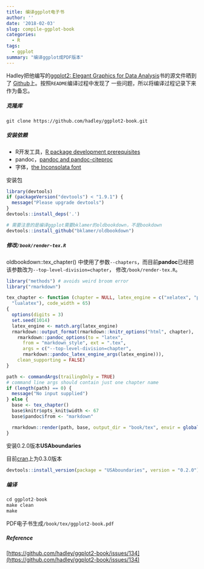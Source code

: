 ```yaml
---
title: 编译ggplot电子书
author: ''
date: '2018-02-03'
slug: compile-ggplot-book
categories:
  - R
tags:
  - ggplot
summary: "编译ggplot成PDF版本"
---
```


Hadley把他编写的[ggplot2: Elegant Graphics for Data Analysis](https://www.amazon.com/ggplot2-Elegant-Graphics-Data-Analysis/dp/0387981403)书的源文件晒到了
[Github](https://github.com/hadley/ggplot2-book)上。按照`README`编译过程中发现了
一些问题，所以将编译过程记录下来作为备忘。

##### 克隆库

```
git clone https://github.com/hadley/ggplot2-book.git
```

##### 安装依赖

- R开发工具，[R package development prerequisites](https://support.rstudio.com/hc/en-us/articles/200486498-Package-Development-Prerequisites)
- pandoc，[pandoc and pandoc-citeproc](http://pandoc.org/installing.html)
- 字体，[the Inconsolata font](http://www.ctan.org/tex-archive/fonts/inconsolata/)

安装包

```r
library(devtools)
if (packageVersion("devtools") < "1.9.1") {
  message("Please upgrade devtools")
}
devtools::install_deps('.')

# 需要注意的是编译ggplot需要bklamer的oldbookdown，不是bookdown
devtools::install_github("bklamer/oldbookdown")
```

##### 修改`/book/render-tex.R`

oldbookdown::tex_chapter() 中使用了参数`--chapters`，而目前**pandoc**已经把该参数改为`--top-level-division=chapter`，
修改`/book/render-tex.R`。

```R
library("methods") # avoids weird broom error
library("rmarkdown")

tex_chapter <- function (chapter = NULL, latex_engine = c("xelatex", "pdflatex",
  "lualatex"), code_width = 65)
{
  options(digits = 3)
  set.seed(1014)
  latex_engine <- match.arg(latex_engine)
  rmarkdown::output_format(rmarkdown::knitr_options("html", chapter),
    rmarkdown::pandoc_options(to = "latex",
      from = "markdown_style", ext = ".tex",
      args = c("--top-level-division=chapter",
      rmarkdown::pandoc_latex_engine_args(latex_engine))),
    clean_supporting = FALSE)
}

path <- commandArgs(trailingOnly = TRUE)
# command line args should contain just one chapter name
if (length(path) == 0) {
  message("No input supplied")
} else {
  base <- tex_chapter()
  base$knitr$opts_knit$width <- 67
  base$pandoc$from <- "markdown"

  rmarkdown::render(path, base, output_dir = "book/tex", envir = globalenv(), quiet = TRUE)
}
```

安装0.2.0版本**USAboundaries**

目前[cran](https://cran.r-project.org/web/packages/USAboundaries/index.html)上为0.3.0版本

```r
devtools::install_version(package = "USAboundaries", version = "0.2.0")
```

##### 编译

```r
cd ggplot2-book
make clean
make
```
PDF电子书生成`/book/tex/ggplot2-book.pdf`

##### Reference

[https://github.com/hadley/ggplot2-book/issues/134](https://github.com/hadley/ggplot2-book/issues/134)


